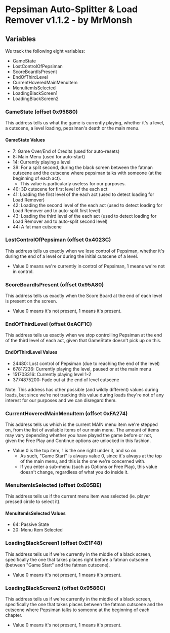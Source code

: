 # Pepsiman Auto-Splitter & Load Remover v1.1.2 - by MrMonsh

## Variables

We track the following eight variables: 
+ GameState
+ LostControlOfPepsiman
+ ScoreBoardIsPresent
+ EndOfThirdLevel
+ CurrentHoveredMainMenuItem
+ MenuItemIsSelected
+ LoadingBlackScreen1
+ LoadingBlackScreen2

### GameState (offset 0x95880)
This address tells us what the game is currently playing, whether it's a level, a cutscene, a level loading, pepsiman's death or the main menu.

#### GameState Values
+ 7: Game Over/End of Credits (used for auto-resets)
+ 8: Main Menu (used for auto-start)
+ 14: Currently playing a level
+ 39: For a split second, during the black screen between the fatman cutscene and the cutscene where pepsiman talks with someone (at the beginning of each act).
  + This value is particularly useless for our purposes.
+ 40: 3D cutscene for first level of the each act
+ 41: Loading the first level of the each act (used to detect loading for Load Remover)
+ 42: Loading the second level of the each act (used to detect loading for Load Remover and to auto-split first level)
+ 43: Loading the third level of the each act (used to detect loading for Load Remover and to auto-split second level)
+ 44: A fat man cutscene

### LostControlOfPepsiman (offset 0x4023C)
This address tells us exactly when we lose control of Pepsiman, whether it's during the end of a level or during the initial cutscene of a level.
+ Value 0 means we're currently in control of Pepsiman, 1 means we're not in control.

### ScoreBoardIsPresent (offset 0x95A80)
This address tells us exactly when the Score Board at the end of each level is present on the screen.
+ Value 0 means it's not present, 1 means it's present.

### EndOfThirdLevel (offset 0xACF1C)
This address tells us exactly when we stop controlling Pepsiman at the end of the third level of each act, given that GameState doesn't pick up on this.

#### EndOfThirdLevel Values
+ 24480: Lost control of Pepsiman (due to reaching the end of the level)
+ 67817236: Currently playing the level, paused or at the main menu
+ 151703316: Currently playing level 1-2
+ 3774875200: Fade out at the end of level cutscene

Note: This address has other possible (and wildly different) values during loads, but since we're not tracking this value during loads they're not of any interest for our purposes and we can disregard them.

### CurrentHoveredMainMenuItem (offset 0xFA274)
This address tells us which is the current MAIN menu item we're stepped on, from the list of available items of our main menu.
The amount of items may vary depending whether you have played the game before or not, given the Free Play and Continue options are unlocked in this fashion. 
+ Value 0 is the top item, 1 is the one right under it, and so on.
  + As such, "Game Start" is always value 0, since it's always at the top of the main menu, and this is the one we're concerned with.
  + If you enter a sub-menu (such as Options or Free Play), this value doesn't change, regardless of what you do inside it.

### MenuItemIsSelected (offset 0xE05BE)
This address tells us if the current menu item was selected (ie. player pressed circle to select it).

#### MenuItemIsSelected Values
+ 64: Passive State
+ 20: Menu Item Selected

### LoadingBlackScreen1 (offset 0xE1F48)
This address tells us if we're currently in the middle of a black screen, specifically the one that takes places right before a fatman cutscene (between "Game Start" and the fatman cutscene).
+ Value 0 means it's not present, 1 means it's present.

### LoadingBlackScreen2 (offset 0x9586C)
This address tells us if we're currently in the middle of a black screen, specifically the one that takes places between the fatman cutscene and the cutscene where Pepsiman talks to someone at the beginning of each chapter.
+ Value 0 means it's not present, 1 means it's present.
